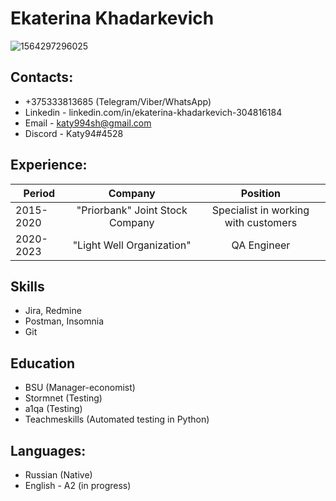 # Ekaterina Khadarkevich

![1564297296025](https://github.com/KateKhadarkevich/rsschool-cv/assets/91566036/14bacbda-695f-4740-b9a7-1b374b76e7a3)

## Contacts:
* +375333813685 (Telegram/Viber/WhatsApp)
* Linkedin - linkedin.com/in/ekaterina-khadarkevich-304816184
* Email - katy994sh@gmail.com
* Discord - Katy94#4528

## Experience:
  Period            | Company                           |  Position 
--------------------|:---------------------------------:|:-----------------------------------: 
 2015-2020          |   "Priorbank" Joint Stock Company | Specialist in working with customers
 2020-2023          |   "Light Well Organization"       | QA Engineer

## Skills
* Jira, Redmine
* Postman, Insomnia
* Git

## Education
* BSU (Manager-economist)
* Stormnet (Testing)
* a1qa (Testing)
* Teachmeskills (Automated testing in Python)

## Languages:
* Russian (Native)
* English - A2 (in progress)

